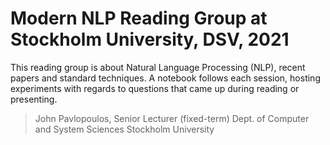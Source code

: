 # Modern NLP Reading Group at Stockholm University, DSV, 2021

This reading group is about Natural Language Processing (NLP), recent papers and standard techniques. 
A notebook follows each session, hosting experiments with regards to questions that came up during reading or presenting.

> John Pavlopoulos, Senior Lecturer (fixed-term)
> Dept. of Computer and System Sciences
> Stockholm University
